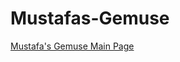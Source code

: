 # Mustafas-Gemuse

<a href="https://karamanburak.github.io/Mustafas-Gemuse/" rel="noFollow">Mustafa's Gemuse Main Page</a>
